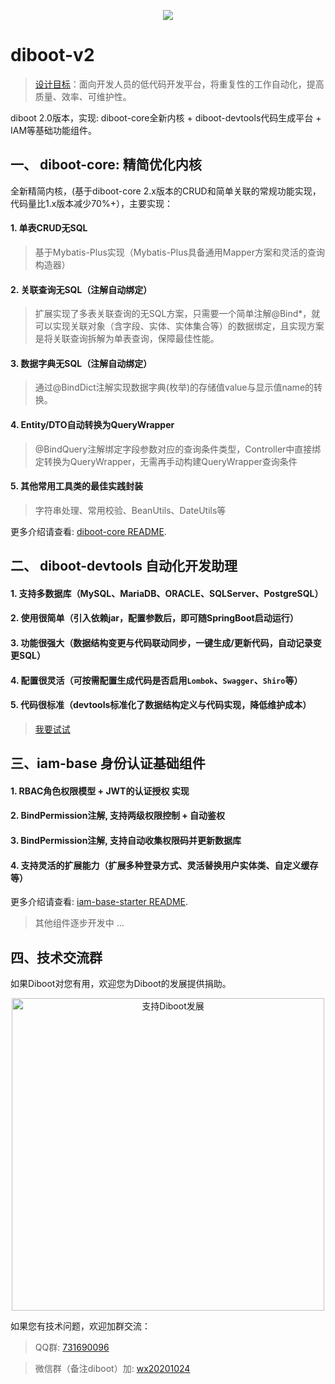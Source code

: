 <p align="center">
    <a href="http://www.apache.org/licenses/LICENSE-2.0.html" target="_blank">
        <img src="https://img.shields.io/hexpm/l/plug.svg">
    </a>
</p>

# diboot-v2  
>  [设计目标](https://segmentfault.com/a/1190000020906742)：面向开发人员的低代码开发平台，将重复性的工作自动化，提高质量、效率、可维护性。

diboot 2.0版本，实现: diboot-core全新内核 + diboot-devtools代码生成平台 + IAM等基础功能组件。


## 一、 diboot-core: 精简优化内核
全新精简内核，(基于diboot-core 2.x版本的CRUD和简单关联的常规功能实现，代码量比1.x版本减少70%+），主要实现：
#### 1. 单表CRUD无SQL
   > 基于Mybatis-Plus实现（Mybatis-Plus具备通用Mapper方案和灵活的查询构造器）
#### 2. 关联查询无SQL（注解自动绑定）
   > 扩展实现了多表关联查询的无SQL方案，只需要一个简单注解@Bind*，就可以实现关联对象（含字段、实体、实体集合等）的数据绑定，且实现方案是将关联查询拆解为单表查询，保障最佳性能。
#### 3. 数据字典无SQL（注解自动绑定）
   > 通过@BindDict注解实现数据字典(枚举)的存储值value与显示值name的转换。
#### 4. Entity/DTO自动转换为QueryWrapper
   > @BindQuery注解绑定字段参数对应的查询条件类型，Controller中直接绑定转换为QueryWrapper，无需再手动构建QueryWrapper查询条件
#### 5. 其他常用工具类的最佳实践封装
   > 字符串处理、常用校验、BeanUtils、DateUtils等
   
更多介绍请查看: [diboot-core README](https://github.com/dibo-software/diboot-v2/tree/master/diboot-core "注解自动绑定多表关联"). 


## 二、 diboot-devtools 自动化开发助理

#### 1. 支持多数据库（MySQL、MariaDB、ORACLE、SQLServer、PostgreSQL）
#### 2. 使用很简单（引入依赖jar，配置参数后，即可随SpringBoot启动运行）
#### 3. 功能很强大（数据结构变更与代码联动同步，一键生成/更新代码，自动记录变更SQL）
#### 4. 配置很灵活（可按需配置生成代码是否启用`Lombok`、`Swagger`、`Shiro`等）
#### 5. 代码很标准（devtools标准化了数据结构定义与代码实现，降低维护成本）
> [我要试试](https://www.diboot.com/guide/diboot-devtools/%E4%BB%8B%E7%BB%8D.html)

## 三、iam-base 身份认证基础组件

#### 1. RBAC角色权限模型 + JWT的认证授权 实现
#### 2. BindPermission注解, 支持两级权限控制 + 自动鉴权
#### 3. BindPermission注解, 支持自动收集权限码并更新数据库
#### 4. 支持灵活的扩展能力（扩展多种登录方式、灵活替换用户实体类、自定义缓存等）

更多介绍请查看: [iam-base-starter README](https://github.com/dibo-software/diboot-v2/tree/master/iam-base-starter "身份认证管理组件"). 
> 其他组件逐步开发中 ...


## 四、技术交流群
如果Diboot对您有用，欢迎您为Diboot的发展提供捐助。
<p align="center">
    <img src="https://www.diboot.com/donate.jpg" width = "500" alt="支持Diboot发展">
</p>
如果您有技术问题，欢迎加群交流：

> QQ群: [731690096]() 

> 微信群（备注diboot）加: [wx20201024]()  
